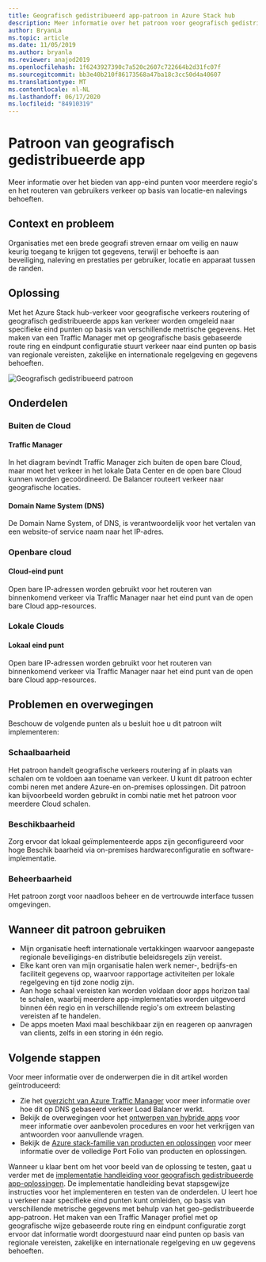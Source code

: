 ```yaml
---
title: Geografisch gedistribueerd app-patroon in Azure Stack hub
description: Meer informatie over het patroon voor geografisch gedistribueerde apps voor de intelligente rand met behulp van Azure en Azure Stack hub.
author: BryanLa
ms.topic: article
ms.date: 11/05/2019
ms.author: bryanla
ms.reviewer: anajod2019
ms.openlocfilehash: 1f6243927390c7a520c2607c722664b2d31fc07f
ms.sourcegitcommit: bb3e40b210f86173568a47ba18c3cc50d4a40607
ms.translationtype: MT
ms.contentlocale: nl-NL
ms.lasthandoff: 06/17/2020
ms.locfileid: "84910319"
---
```

# <a name="geo-distributed-app-pattern"></a>Patroon van geografisch gedistribueerde app

Meer informatie over het bieden van app-eind punten voor meerdere regio's en het routeren van gebruikers verkeer op basis van locatie-en nalevings behoeften.

## <a name="context-and-problem"></a>Context en probleem

Organisaties met een brede geografi streven ernaar om veilig en nauw keurig toegang te krijgen tot gegevens, terwijl er behoefte is aan beveiliging, naleving en prestaties per gebruiker, locatie en apparaat tussen de randen.

## <a name="solution"></a>Oplossing

Met het Azure Stack hub-verkeer voor geografische verkeers routering of geografisch gedistribueerde apps kan verkeer worden omgeleid naar specifieke eind punten op basis van verschillende metrische gegevens. Het maken van een Traffic Manager met op geografische basis gebaseerde route ring en eindpunt configuratie stuurt verkeer naar eind punten op basis van regionale vereisten, zakelijke en internationale regelgeving en gegevens behoeften.

![Geografisch gedistribueerd patroon](media/pattern-geo-distributed/geo-distribution.png)

## <a name="components"></a>Onderdelen

### <a name="outside-the-cloud"></a>Buiten de Cloud

#### <a name="traffic-manager"></a>Traffic Manager

In het diagram bevindt Traffic Manager zich buiten de open bare Cloud, maar moet het verkeer in het lokale Data Center en de open bare Cloud kunnen worden gecoördineerd. De Balancer routeert verkeer naar geografische locaties.

#### <a name="domain-name-system-dns"></a>Domain Name System (DNS)

De Domain Name System, of DNS, is verantwoordelijk voor het vertalen van een website-of service naam naar het IP-adres.

### <a name="public-cloud"></a>Openbare cloud

#### <a name="cloud-endpoint"></a>Cloud-eind punt

Open bare IP-adressen worden gebruikt voor het routeren van binnenkomend verkeer via Traffic Manager naar het eind punt van de open bare Cloud app-resources.  

### <a name="local-clouds"></a>Lokale Clouds

#### <a name="local-endpoint"></a>Lokaal eind punt

Open bare IP-adressen worden gebruikt voor het routeren van binnenkomend verkeer via Traffic Manager naar het eind punt van de open bare Cloud app-resources.

## <a name="issues-and-considerations"></a>Problemen en overwegingen

Beschouw de volgende punten als u besluit hoe u dit patroon wilt implementeren:

### <a name="scalability"></a>Schaalbaarheid

Het patroon handelt geografische verkeers routering af in plaats van schalen om te voldoen aan toename van verkeer. U kunt dit patroon echter combi neren met andere Azure-en on-premises oplossingen. Dit patroon kan bijvoorbeeld worden gebruikt in combi natie met het patroon voor meerdere Cloud schalen.

### <a name="availability"></a>Beschikbaarheid

Zorg ervoor dat lokaal geïmplementeerde apps zijn geconfigureerd voor hoge Beschik baarheid via on-premises hardwareconfiguratie en software-implementatie.

### <a name="manageability"></a>Beheerbaarheid

Het patroon zorgt voor naadloos beheer en de vertrouwde interface tussen omgevingen.

## <a name="when-to-use-this-pattern"></a>Wanneer dit patroon gebruiken

- Mijn organisatie heeft internationale vertakkingen waarvoor aangepaste regionale beveiligings-en distributie beleidsregels zijn vereist.
- Elke kant oren van mijn organisatie halen werk nemer-, bedrijfs-en faciliteit gegevens op, waarvoor rapportage activiteiten per lokale regelgeving en tijd zone nodig zijn.
- Aan hoge schaal vereisten kan worden voldaan door apps horizon taal te schalen, waarbij meerdere app-implementaties worden uitgevoerd binnen één regio en in verschillende regio's om extreem belasting vereisten af te handelen.
- De apps moeten Maxi maal beschikbaar zijn en reageren op aanvragen van clients, zelfs in een storing in één regio.

## <a name="next-steps"></a>Volgende stappen

Voor meer informatie over de onderwerpen die in dit artikel worden geïntroduceerd:

- Zie het [overzicht van Azure Traffic Manager](/azure/traffic-manager/traffic-manager-overview) voor meer informatie over hoe dit op DNS gebaseerd verkeer Load Balancer werkt.
- Bekijk de overwegingen voor het [ontwerpen van hybride apps](overview-app-design-considerations.md) voor meer informatie over aanbevolen procedures en voor het verkrijgen van antwoorden voor aanvullende vragen.
- Bekijk de [Azure stack-familie van producten en oplossingen](/azure-stack) voor meer informatie over de volledige Port Folio van producten en oplossingen.

Wanneer u klaar bent om het voor beeld van de oplossing te testen, gaat u verder met de [implementatie handleiding voor geografisch gedistribueerde app-oplossingen](solution-deployment-guide-geo-distributed.md). De implementatie handleiding bevat stapsgewijze instructies voor het implementeren en testen van de onderdelen. U leert hoe u verkeer naar specifieke eind punten kunt omleiden, op basis van verschillende metrische gegevens met behulp van het geo-gedistribueerde app-patroon. Het maken van een Traffic Manager profiel met op geografische wijze gebaseerde route ring en eindpunt configuratie zorgt ervoor dat informatie wordt doorgestuurd naar eind punten op basis van regionale vereisten, zakelijke en internationale regelgeving en uw gegevens behoeften.
